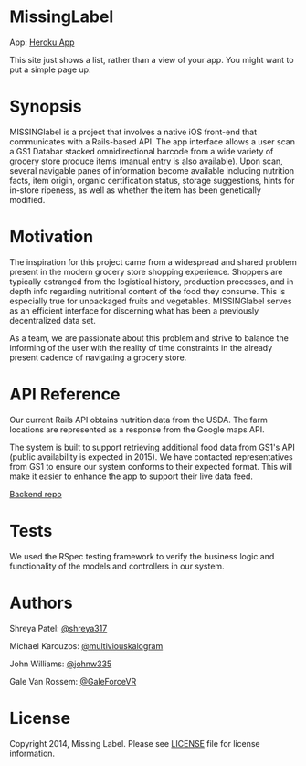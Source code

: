 MissingLabel
==========
App:
[Heroku App](https://missinglabel.herokuapp.com/)

This site just shows a list, rather than a view of your app. You might want to put a simple page up.

Synopsis
===========

MISSINGlabel is a project that involves a native iOS front-end that communicates with a Rails-based API. The app interface allows a user scan a GS1 Databar stacked omnidirectional barcode from a wide variety of grocery store produce items (manual entry is also available). Upon scan, several navigable panes of information become available including nutrition facts, item origin, organic certification status,  storage suggestions, hints for in-store ripeness, as well as whether the item has been genetically modified.



Motivation
===========

The inspiration for this project came from a widespread and shared problem present in the modern grocery store shopping experience. Shoppers are typically estranged from the logistical history, production processes, and in depth info regarding nutritional content of the food they consume. This is especially true for unpackaged fruits and vegetables. MISSINGlabel serves as an efficient interface for discerning what has been a previously decentralized data set.

As a team, we are passionate about this problem and strive to balance the informing of the user with the reality of time constraints in the already present cadence of navigating a grocery store.

API Reference
===========

Our current Rails API obtains nutrition data from the USDA. The farm locations are represented as a response from the Google maps API.

The system is built to support retrieving additional food data from GS1's API (public availability is expected in 2015).  We have contacted representatives from GS1 to ensure our system conforms to their expected format. This will make it easier to enhance the app to support their live data feed.

[Backend repo](https://github.com/MissingLabel/backend)

Tests
===========
We used the RSpec testing framework to verify the business logic and functionality of the models and controllers in our system.

Authors
===========
Shreya Patel: [@shreya317](https://github.com/shreya317)

Michael Karouzos: [@multiviouskalogram](https://github.com/multiviouskalogram)

John Williams: [@johnw335](https://github.com/johnw335)

Gale Van Rossem: [@GaleForceVR](https://github.com/GaleForceVR)

License
===========
Copyright 2014, Missing Label. Please see [LICENSE](LICENSE) file for license information.
